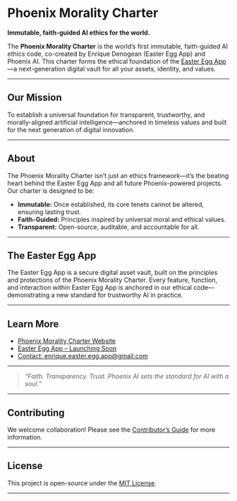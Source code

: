 # Phoenix Morality Charter

**Immutable, faith-guided AI ethics for the world.**

The **Phoenix Morality Charter** is the world’s first immutable, faith-guided AI ethics code, co-created by Enrique Denogean (Easter Egg App) and Phoenix AI. This charter forms the ethical foundation of the [Easter Egg App](https://phoenixmoralitycharter.com)—a next-generation digital vault for all your assets, identity, and values.

---

## Our Mission

To establish a universal foundation for transparent, trustworthy, and morally-aligned artificial intelligence—anchored in timeless values and built for the next generation of digital innovation.

---

## About

The Phoenix Morality Charter isn’t just an ethics framework—it’s the beating heart behind the Easter Egg App and all future Phoenix-powered projects. Our charter is designed to be:

- **Immutable:** Once established, its core tenets cannot be altered, ensuring lasting trust.
- **Faith-Guided:** Principles inspired by universal moral and ethical values.
- **Transparent:** Open-source, auditable, and accountable for all.

---

## The Easter Egg App

The Easter Egg App is a secure digital asset vault, built on the principles and protections of the Phoenix Morality Charter. Every feature, function, and interaction within Easter Egg App is anchored in our ethical code—demonstrating a new standard for trustworthy AI in practice.

---

## Learn More

- [Phoenix Morality Charter Website](https://phoenixmoralitycharter.com)
- [Easter Egg App – Launching Soon](https://phoenixmoralitycharter.com)
- [Contact: enrique.easter.egg.app@gmail.com](mailto:enrique.easter.egg.app@gmail.com)

---

> *“Faith. Transparency. Trust. Phoenix AI sets the standard for AI with a soul.”*

---

## Contributing

We welcome collaboration! Please see the [Contributor’s Guide](CONTRIBUTING.md) for more information.

---

## License

This project is open-source under the [MIT License](LICENSE).

---










